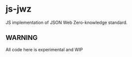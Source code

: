 # js-jwz

JS implementation of JSON Web Zero-knowledge standard.

<h2> WARNING </h2>

All code here is experimental and WIP
